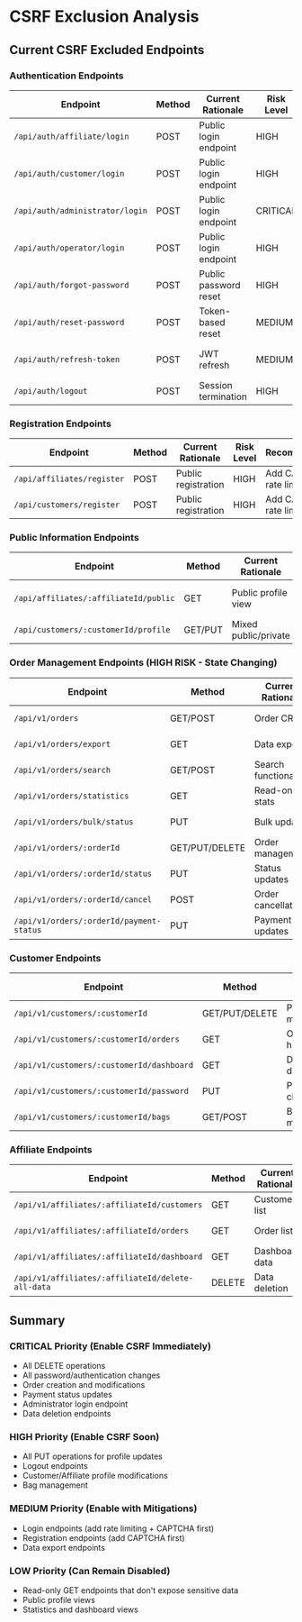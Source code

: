 # CSRF Exclusion Analysis

## Current CSRF Excluded Endpoints

### Authentication Endpoints
| Endpoint | Method | Current Rationale | Risk Level | Recommendation |
|----------|--------|-------------------|------------|----------------|
| `/api/auth/affiliate/login` | POST | Public login endpoint | HIGH | Add rate limiting + CAPTCHA |
| `/api/auth/customer/login` | POST | Public login endpoint | HIGH | Add rate limiting + CAPTCHA |
| `/api/auth/administrator/login` | POST | Public login endpoint | CRITICAL | Add rate limiting + CAPTCHA + IP whitelist |
| `/api/auth/operator/login` | POST | Public login endpoint | HIGH | Add rate limiting + CAPTCHA |
| `/api/auth/forgot-password` | POST | Public password reset | HIGH | Add rate limiting + CAPTCHA |
| `/api/auth/reset-password` | POST | Token-based reset | MEDIUM | Keep CSRF disabled, use secure tokens |
| `/api/auth/refresh-token` | POST | JWT refresh | MEDIUM | Enable CSRF for defense-in-depth |
| `/api/auth/logout` | POST | Session termination | HIGH | MUST enable CSRF |

### Registration Endpoints
| Endpoint | Method | Current Rationale | Risk Level | Recommendation |
|----------|--------|-------------------|------------|----------------|
| `/api/affiliates/register` | POST | Public registration | HIGH | Add CAPTCHA + rate limiting |
| `/api/customers/register` | POST | Public registration | HIGH | Add CAPTCHA + rate limiting |

### Public Information Endpoints
| Endpoint | Method | Current Rationale | Risk Level | Recommendation |
|----------|--------|-------------------|------------|----------------|
| `/api/affiliates/:affiliateId/public` | GET | Public profile view | LOW | Keep CSRF disabled (read-only) |
| `/api/customers/:customerId/profile` | GET/PUT | Mixed public/private | HIGH | Enable CSRF for PUT operations |

### Order Management Endpoints (HIGH RISK - State Changing)
| Endpoint | Method | Current Rationale | Risk Level | Recommendation |
|----------|--------|-------------------|------------|----------------|
| `/api/v1/orders` | GET/POST | Order CRUD | CRITICAL | MUST enable CSRF |
| `/api/v1/orders/export` | GET | Data export | MEDIUM | Enable CSRF (data exposure) |
| `/api/v1/orders/search` | GET/POST | Search functionality | LOW-MEDIUM | Enable CSRF for POST |
| `/api/v1/orders/statistics` | GET | Read-only stats | LOW | Can keep disabled |
| `/api/v1/orders/bulk/status` | PUT | Bulk updates | CRITICAL | MUST enable CSRF |
| `/api/v1/orders/:orderId` | GET/PUT/DELETE | Order management | CRITICAL | MUST enable CSRF |
| `/api/v1/orders/:orderId/status` | PUT | Status updates | CRITICAL | MUST enable CSRF |
| `/api/v1/orders/:orderId/cancel` | POST | Order cancellation | CRITICAL | MUST enable CSRF |
| `/api/v1/orders/:orderId/payment-status` | PUT | Payment updates | CRITICAL | MUST enable CSRF |

### Customer Endpoints
| Endpoint | Method | Current Rationale | Risk Level | Recommendation |
|----------|--------|-------------------|------------|----------------|
| `/api/v1/customers/:customerId` | GET/PUT/DELETE | Profile management | HIGH | MUST enable CSRF |
| `/api/v1/customers/:customerId/orders` | GET | Order history | LOW | Can keep disabled |
| `/api/v1/customers/:customerId/dashboard` | GET | Dashboard data | LOW | Can keep disabled |
| `/api/v1/customers/:customerId/password` | PUT | Password change | CRITICAL | MUST enable CSRF |
| `/api/v1/customers/:customerId/bags` | GET/POST | Bag management | HIGH | MUST enable CSRF |

### Affiliate Endpoints
| Endpoint | Method | Current Rationale | Risk Level | Recommendation |
|----------|--------|-------------------|------------|----------------|
| `/api/v1/affiliates/:affiliateId/customers` | GET | Customer list | LOW | Can keep disabled |
| `/api/v1/affiliates/:affiliateId/orders` | GET | Order list | LOW | Can keep disabled |
| `/api/v1/affiliates/:affiliateId/dashboard` | GET | Dashboard data | LOW | Can keep disabled |
| `/api/v1/affiliates/:affiliateId/delete-all-data` | DELETE | Data deletion | CRITICAL | MUST enable CSRF |

## Summary

### CRITICAL Priority (Enable CSRF Immediately)
- All DELETE operations
- All password/authentication changes
- Order creation and modifications
- Payment status updates
- Administrator login endpoint
- Data deletion endpoints

### HIGH Priority (Enable CSRF Soon)
- All PUT operations for profile updates
- Logout endpoints
- Customer/Affiliate profile modifications
- Bag management

### MEDIUM Priority (Enable with Mitigations)
- Login endpoints (add rate limiting + CAPTCHA first)
- Registration endpoints (add CAPTCHA first)
- Data export endpoints

### LOW Priority (Can Remain Disabled)
- Read-only GET endpoints that don't expose sensitive data
- Public profile views
- Statistics and dashboard views